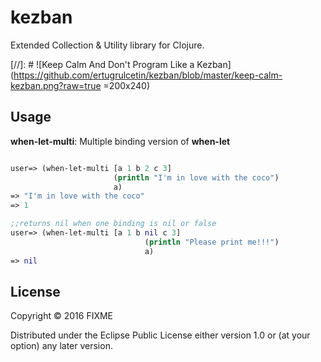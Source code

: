 # kezban

Extended Collection & Utility library for Clojure.

[//]: # ![Keep Calm And Don't Program Like a Kezban](https://github.com/ertugrulcetin/kezban/blob/master/keep-calm-kezban.png?raw=true =200x240)


## Usage

**when-let-multi**: Multiple binding version of **when-let**

```clojure

user=> (when-let-multi [a 1 b 2 c 3]
                       (println "I'm in love with the coco")
                       a)
=> "I'm in love with the coco"
=> 1

;;returns nil when one binding is nil or false
user=> (when-let-multi [a 1 b nil c 3] 
                              (println "Please print me!!!")
                              a)
=> nil                              
```

## License

Copyright © 2016 FIXME

Distributed under the Eclipse Public License either version 1.0 or (at
your option) any later version.
